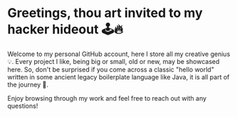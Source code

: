 # Greetings, thou art invited to my hacker hideout 🕹️🔥

Welcome to my personal GitHub account, here I store all my creative genius 💡. Every project I like, being big or small, old or new, may be showcased here. So, don't be surprised if you come across a classic "hello world" written in some ancient legacy boilerplate language like Java, it is all part of the journey 🚀.   

Enjoy browsing through my work and feel free to reach out with any questions!

